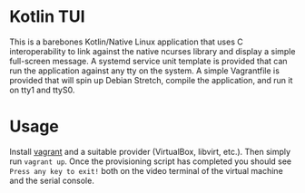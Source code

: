 # Kotlin TUI

This is a barebones Kotlin/Native Linux application that uses C interoperability
to link against the native ncurses library and display a simple full-screen
message. A systemd service unit template is provided that can run the
application against any tty on the system. A simple Vagrantfile is provided that
will spin up Debian Stretch, compile the application, and run it on tty1 and
ttyS0.

# Usage

Install [vagrant](https://www.vagrantup.com) and a suitable provider
(VirtualBox, libvirt, etc.). Then simply run `vagrant up`. Once the provisioning
script has completed you should see `Press any key to exit!` both on the video
terminal of the virtual machine and the serial console.
